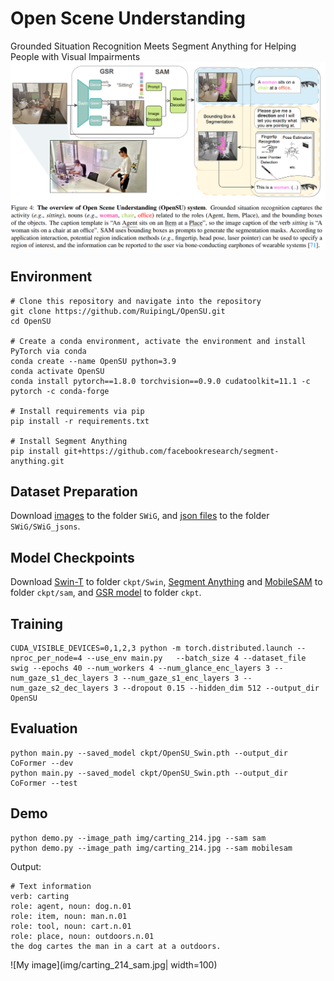 # Open Scene Understanding
Grounded Situation Recognition Meets Segment Anything for Helping People with Visual Impairments
![My Image](img/Flowchart.png)
## Environment
```
# Clone this repository and navigate into the repository
git clone https://github.com/RuipingL/OpenSU.git    
cd OpenSU                                          

# Create a conda environment, activate the environment and install PyTorch via conda
conda create --name OpenSU python=3.9              
conda activate OpenSU                             
conda install pytorch==1.8.0 torchvision==0.9.0 cudatoolkit=11.1 -c pytorch -c conda-forge 

# Install requirements via pip
pip install -r requirements.txt

# Install Segment Anything
pip install git+https://github.com/facebookresearch/segment-anything.git
```
## Dataset Preparation
Download [images](https://swig-data-weights.s3.us-east-2.amazonaws.com/images_512.zip) to the folder `SWiG`, and [json files](https://github.com/jhcho99/CoFormer/tree/master/SWiG/SWiG_jsons) to the folder `SWiG/SWiG_jsons`.
## Model Checkpoints
Download 
[Swin-T](https://github.com/SwinTransformer/storage/releases/download/v1.0.0/swin_tiny_patch4_window7_224.pth) to folder `ckpt/Swin`,
[Segment Anything](https://dl.fbaipublicfiles.com/segment_anything/sam_vit_h_4b8939.pth) and [MobileSAM](https://github.com/ChaoningZhang/MobileSAM/blob/master/weights/mobile_sam.pt) to folder `ckpt/sam`, and [GSR model](https://drive.google.com/file/d/1i44Y5YIJ7ECNq9lYBOd4Qlcp7TVL79zz/view?usp=drive_link) to folder `ckpt`.
## Training 
```
CUDA_VISIBLE_DEVICES=0,1,2,3 python -m torch.distributed.launch --nproc_per_node=4 --use_env main.py   --batch_size 4 --dataset_file swig --epochs 40 --num_workers 4 --num_glance_enc_layers 3 --num_gaze_s1_dec_layers 3 --num_gaze_s1_enc_layers 3 --num_gaze_s2_dec_layers 3 --dropout 0.15 --hidden_dim 512 --output_dir OpenSU
```
## Evaluation
```
python main.py --saved_model ckpt/OpenSU_Swin.pth --output_dir CoFormer --dev
python main.py --saved_model ckpt/OpenSU_Swin.pth --output_dir CoFormer --test
```
## Demo
```
python demo.py --image_path img/carting_214.jpg --sam sam
python demo.py --image_path img/carting_214.jpg --sam mobilesam
```
Output:
```
# Text information
verb: carting 
role: agent, noun: dog.n.01 
role: item, noun: man.n.01 
role: tool, noun: cart.n.01 
role: place, noun: outdoors.n.01 
the dog cartes the man in a cart at a outdoors.
```
![My image](img/carting_214_sam.jpg| width=100)
